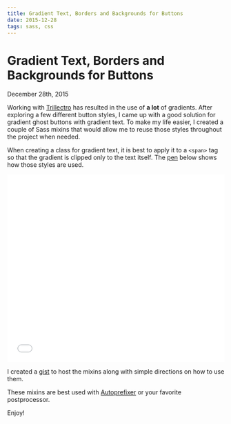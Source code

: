 ```yaml
---
title: Gradient Text, Borders and Backgrounds for Buttons
date: 2015-12-28
tags: sass, css
---
```


# Gradient Text, Borders and Backgrounds for Buttons
<time>December 28th, 2015</time>

Working with [Trillectro](https://twitter.com/trillectro) has resulted in the use of **a lot** of gradients. After exploring a few different button styles, I came up with a good solution for gradient ghost buttons with gradient text. To make my life easier, I created a couple of Sass mixins that would allow me to reuse those styles throughout the project when needed.

When creating a class for gradient text, it is best to apply it to a `<span>` tag so that the gradient is clipped only to the text itself. The [pen](http://codepen.io/laurendorman/pen/ZQBYmV) below shows how those styles are used.

<iframe height='435' scrolling='no' src='//codepen.io/laurendorman/embed/ZQBYmV/?height=435&theme-id=0&default-tab=result' frameborder='no' allowtransparency='true' allowfullscreen='true' style='width: 100%;'></iframe>

I created a [gist](https://gist.github.com/laurendorman/2af852cd1eb92c713a1c) to host the mixins along with simple directions on how to use them.

<script src="https://gist.github.com/laurendorman/2af852cd1eb92c713a1c.js"></script>

These mixins are best used with [Autoprefixer](https://github.com/postcss/autoprefixer) or your favorite postprocessor.

Enjoy!